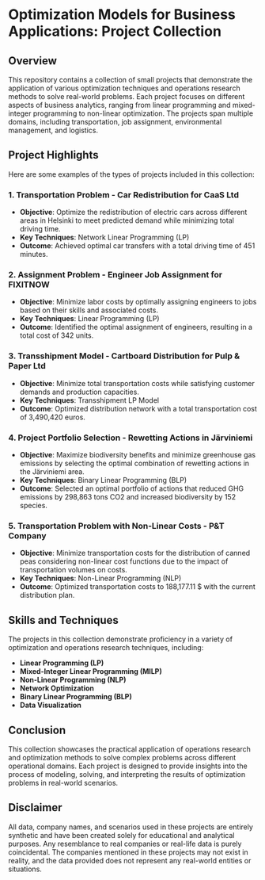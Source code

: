 # Optimization Models for Business Applications: Project Collection

## Overview

This repository contains a collection of small projects that demonstrate the application of various optimization techniques and operations research methods to solve real-world problems. Each project focuses on different aspects of business analytics, ranging from linear programming and mixed-integer programming to non-linear optimization. The projects span multiple domains, including transportation, job assignment, environmental management, and logistics.

## Project Highlights

Here are some examples of the types of projects included in this collection:

### 1. **Transportation Problem - Car Redistribution for CaaS Ltd**
   - **Objective**: Optimize the redistribution of electric cars across different areas in Helsinki to meet predicted demand while minimizing total driving time.
   - **Key Techniques**: Network Linear Programming (LP)
   - **Outcome**: Achieved optimal car transfers with a total driving time of 451 minutes.

### 2. **Assignment Problem - Engineer Job Assignment for FIXITNOW**
   - **Objective**: Minimize labor costs by optimally assigning engineers to jobs based on their skills and associated costs.
   - **Key Techniques**: Linear Programming (LP)
   - **Outcome**: Identified the optimal assignment of engineers, resulting in a total cost of 342 units.

### 3. **Transshipment Model - Cartboard Distribution for Pulp & Paper Ltd**
   - **Objective**: Minimize total transportation costs while satisfying customer demands and production capacities.
   - **Key Techniques**: Transshipment LP Model
   - **Outcome**: Optimized distribution network with a total transportation cost of 3,490,420 euros.

### 4. **Project Portfolio Selection - Rewetting Actions in Järviniemi**
   - **Objective**: Maximize biodiversity benefits and minimize greenhouse gas emissions by selecting the optimal combination of rewetting actions in the Järviniemi area.
   - **Key Techniques**: Binary Linear Programming (BLP)
   - **Outcome**: Selected an optimal portfolio of actions that reduced GHG emissions by 298,863 tons CO2 and increased biodiversity by 152 species.

### 5. **Transportation Problem with Non-Linear Costs - P&T Company**
   - **Objective**: Minimize transportation costs for the distribution of canned peas considering non-linear cost functions due to the impact of transportation volumes on costs.
   - **Key Techniques**: Non-Linear Programming (NLP)
   - **Outcome**: Optimized transportation costs to 188,177.11 $ with the current distribution plan.

## Skills and Techniques

The projects in this collection demonstrate proficiency in a variety of optimization and operations research techniques, including:

- **Linear Programming (LP)**
- **Mixed-Integer Linear Programming (MILP)**
- **Non-Linear Programming (NLP)**
- **Network Optimization**
- **Binary Linear Programming (BLP)**
- **Data Visualization**

## Conclusion

This collection showcases the practical application of operations research and optimization methods to solve complex problems across different operational domains. Each project is designed to provide insights into the process of modeling, solving, and interpreting the results of optimization problems in real-world scenarios.

## Disclaimer

All data, company names, and scenarios used in these projects are entirely synthetic and have been created solely for educational and analytical purposes. Any resemblance to real companies or real-life data is purely coincidental. The companies mentioned in these projects may not exist in reality, and the data provided does not represent any real-world entities or situations.


